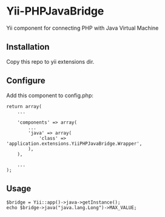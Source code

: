 Yii-PHPJavaBridge
=================

Yii component for connecting PHP with Java Virtual Machine

## Installation

Copy this repo to yii extensions dir.

## Configure

Add this component to config.php:

```
return array(
	...
	
	'components' => array(
		...
		'java' => array(
			'class' => 'application.extensions.YiiPHPJavaBridge.Wrapper',
		),
	),
	
	...
);
```

## Usage

```
$bridge = Yii::app()->java->getInstance();
echo $bridge->java("java.lang.Long")->MAX_VALUE;
```
